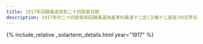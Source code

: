 ```yaml
---
title: 1917年回歸黃道宮和二十四節氣日期
description: 1917年的二十四節氣和回歸黃道為基準的黃道十二宮(又稱十二星座)的交界日期，常見於西洋占星術和星座運程
---
```

{% include_relative _solarterm_details.html year="1917" %}
